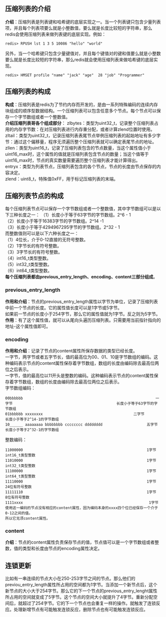 ## 压缩列表的介绍  
**介绍**：压缩列表是列表键和哈希键的底层实现之一。当一个列表键只包含少量列表项，并且每个列表项要么就是小整数值，要么就是长度比较短的字符串，那么redis会使用压缩列表来做列表键的底层实现。例如：
```
redis> RPUSH lst 1 3 5 10086 "hello" "world"
```
另外，当一个哈希键只包含少量键值对，并且每个键值对的键和值要么就是小整数要么就是长度比较短的字符串，那么redis就会使用压缩列表来做哈希键的底层实现。  
```
redis> HMSET profile "name" "jack" "age"  28 "job" "Programmer" 
```
## 压缩列表的构成  
**构成**：压缩列表是redis为了节约内存而开发的，是由一系列特殊编码的连续内存块组成的顺序型数据结构。一个压缩列表可以包含任意多个节点。每个节点可以保存一个字节数组或者一个整数值。    
**介绍压缩列表哥各个组成部分**：
zlbytes：类型为uint32_t，记录整个压缩列表占用的内存字节数：在对压缩列表进行内存重分配，或者计算zlend位置时使用。    
zltail：类型为uint32_t，记录压缩列表表尾节点举例压缩列表的起始地址有多少字节：通过这个偏移量，程序无须遍历整个压缩列表就可以确定表尾节点的地址。  
zllen：类型为uint16_t，记录了压缩列表包含的节点数量，当这个属性值小于uint16_max时，这个属性的值就是压缩列表包含节点的数量；当这个值等于uint16_max时，节点的真实数量需要遍历整个压缩列表才能计算得出。   
entryx：类型为列表节点，压缩列表包含的各个节点，节点的长度由节点保存的内容决定。    
zlend：uint8_t，特殊值0xFF，用于标记压缩列表的末端。  
## 压缩列表节点的构成  
每个压缩列表节点可以保存一个字节数组或者一个整数值，其中字节数组可以是以下三种长度之一：
（1）长度小于等于63字节的字节数组。2^6 - 1    
（2）长度小于等于16383字节的字节数组。2^14 -1  
（3）长度小于等于4294967295字节的字节数组。2^32 - 1  
而整数值则可以是以下六种长度之一：    
（1）4位长，介于0-12直接的无符号整数。    
（2）1字节长的有符号整数。  
（3）3字节长的有符号整数。  
（4）int16_t类型整数。  
（5）int32_t类型整数。  
（6）int64_t类型整数。  
**每个压缩列表都由previous_entry_length、encoding、content三部分组成**。   
### previous_entry_length  
**作用和介绍**：节点的previous_entry_length属性以字节为单位，记录了压缩列表中前一个节点的长度。它的属性值长度可以是1字节或5字节。   
如果前一节点的长度小于254字节，那么它的属性值就为1字节。反之则为5字节。  
**作用**：有了这个属性值，就可以从尾向头遍历压缩列表。只需要用当前指针指向的地址-这个属性值即可。
  ### encoding  
  **作用和介绍**：记录了节点的content属性所保存数据的类型已经长度。  
  一字节，两字节或者五字节长，值的最高位为00、01、10是字节数组的编码。这种编码表示节点的content属性保存着字节数组，数组的长度由编码除去最高位两位之后表示。  
  一字节，值的最高位以11开头是整数的编码。这种编码表示节点的content属性保存着字节数组，数组的长度由编码除去最高位两位之后表示。  
  字节数组编码：  
  ```
  00bbbbbb                                                            一字节                                               长度小于等于63字节的字节数组
  01bbbbbb xxxxxxxx                                         二字节                                               长度小于等于2^14-1的字节数组
  10______ aaaaaaaa bbbbbbbb cccccccc dddddddd                    五字节                       长度小于等于2^32-1的字节数组
  ```
  整数编码：
  ```
  11000000                                                        1字节                             int16_t类型整数
  11010000                                                        1字节                             int32_t类型整数
  11100000                                                        1字节                             int64_t类型整数
  11110000                                                        1字节                             24位有符号整数
  11111110                                                        1字节                             8位有符号整数
  1111xxxx                                                         1字节                              使用这一编码的节点没有相应的content属性，因为编码本身的xxxx四个位已经保存一个介于0-12之间的值。
  所以它无须content属性。
  ```
  ### content  
  **介绍**：节点的content属性负责保存节点的值，节点值可以是一个字节数组或者整数，值的类型和长度由节点的encoding属性决定。   
  ## 连锁更新  
  比如有一串连续的节点大小在250-253字节之间的节点。那么他们的previou_entry_length属性所占用的空间都为1字节。当添加一个新节点后，这个新节点的大小大于254字节。那么它的下一个节点的previous_entry_lenght属性所占用的空间就变成了5字节。这个节点的空间大小就提升了4字节。重新分配空间后，就超过了254字节。它的下一个节点也会重复一样的操作。就触发了连锁反应。处理新增节点有可能触发连锁反应，删除节点也有可能触发连锁反应。  
  

